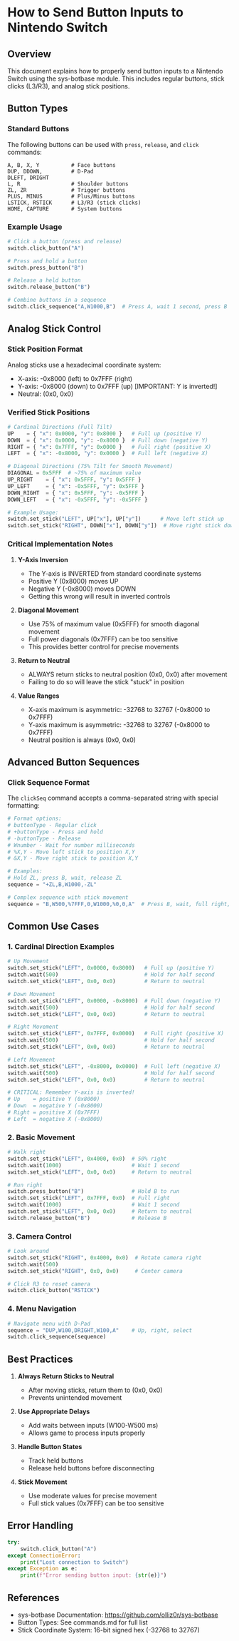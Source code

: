 # How to Send Button Inputs to Nintendo Switch

## Overview

This document explains how to properly send button inputs to a Nintendo Switch using the sys-botbase module. This includes regular buttons, stick clicks (L3/R3), and analog stick positions.

## Button Types

### Standard Buttons
The following buttons can be used with `press`, `release`, and `click` commands:

```
A, B, X, Y          # Face buttons
DUP, DDOWN,         # D-Pad
DLEFT, DRIGHT       
L, R                # Shoulder buttons
ZL, ZR              # Trigger buttons
PLUS, MINUS         # Plus/Minus buttons
LSTICK, RSTICK      # L3/R3 (stick clicks)
HOME, CAPTURE       # System buttons
```

### Example Usage

```python
# Click a button (press and release)
switch.click_button("A")

# Press and hold a button
switch.press_button("B")

# Release a held button
switch.release_button("B")

# Combine buttons in a sequence
switch.click_sequence("A,W1000,B")  # Press A, wait 1 second, press B
```

## Analog Stick Control

### Stick Position Format
Analog sticks use a hexadecimal coordinate system:
- X-axis: -0x8000 (left) to 0x7FFF (right)
- Y-axis: -0x8000 (down) to 0x7FFF (up)  [IMPORTANT: Y is inverted!]
- Neutral: (0x0, 0x0)

### Verified Stick Positions

```python
# Cardinal Directions (Full Tilt)
UP    = { "x": 0x0000, "y": 0x8000 }   # Full up (positive Y)
DOWN  = { "x": 0x0000, "y": -0x8000 }  # Full down (negative Y)
RIGHT = { "x": 0x7FFF, "y": 0x0000 }   # Full right (positive X)
LEFT  = { "x": -0x8000, "y": 0x0000 }  # Full left (negative X)

# Diagonal Directions (75% Tilt for Smooth Movement)
DIAGONAL = 0x5FFF  # ~75% of maximum value
UP_RIGHT    = { "x": 0x5FFF, "y": 0x5FFF }
UP_LEFT     = { "x": -0x5FFF, "y": 0x5FFF }
DOWN_RIGHT  = { "x": 0x5FFF, "y": -0x5FFF }
DOWN_LEFT   = { "x": -0x5FFF, "y": -0x5FFF }

# Example Usage:
switch.set_stick("LEFT", UP["x"], UP["y"])      # Move left stick up
switch.set_stick("RIGHT", DOWN["x"], DOWN["y"])  # Move right stick down
```

### Critical Implementation Notes

1. **Y-Axis Inversion**
   - The Y-axis is INVERTED from standard coordinate systems
   - Positive Y (0x8000) moves UP
   - Negative Y (-0x8000) moves DOWN
   - Getting this wrong will result in inverted controls

2. **Diagonal Movement**
   - Use 75% of maximum value (0x5FFF) for smooth diagonal movement
   - Full power diagonals (0x7FFF) can be too sensitive
   - This provides better control for precise movements

3. **Return to Neutral**
   - ALWAYS return sticks to neutral position (0x0, 0x0) after movement
   - Failing to do so will leave the stick "stuck" in position

4. **Value Ranges**
   - X-axis maximum is asymmetric: -32768 to 32767 (-0x8000 to 0x7FFF)
   - Y-axis maximum is asymmetric: -32768 to 32767 (-0x8000 to 0x7FFF)
   - Neutral position is always (0x0, 0x0)

## Advanced Button Sequences

### Click Sequence Format
The `clickSeq` command accepts a comma-separated string with special formatting:

```python
# Format options:
# buttonType - Regular click
# +buttonType - Press and hold
# -buttonType - Release
# Wnumber - Wait for number milliseconds
# %X,Y - Move left stick to position X,Y
# &X,Y - Move right stick to position X,Y

# Examples:
# Hold ZL, press B, wait, release ZL
sequence = "+ZL,B,W1000,-ZL"

# Complex sequence with stick movement
sequence = "B,W500,%7FFF,0,W1000,%0,0,A"  # Press B, wait, full right, wait, center, press A
```

## Common Use Cases

### 1. Cardinal Direction Examples
```python
# Up Movement
switch.set_stick("LEFT", 0x0000, 0x8000)   # Full up (positive Y)
switch.wait(500)                           # Hold for half second
switch.set_stick("LEFT", 0x0, 0x0)         # Return to neutral

# Down Movement
switch.set_stick("LEFT", 0x0000, -0x8000)  # Full down (negative Y)
switch.wait(500)                           # Hold for half second
switch.set_stick("LEFT", 0x0, 0x0)         # Return to neutral

# Right Movement
switch.set_stick("LEFT", 0x7FFF, 0x0000)   # Full right (positive X)
switch.wait(500)                           # Hold for half second
switch.set_stick("LEFT", 0x0, 0x0)         # Return to neutral

# Left Movement
switch.set_stick("LEFT", -0x8000, 0x0000)  # Full left (negative X)
switch.wait(500)                           # Hold for half second
switch.set_stick("LEFT", 0x0, 0x0)         # Return to neutral

# CRITICAL: Remember Y-axis is inverted!
# Up    = positive Y (0x8000)
# Down  = negative Y (-0x8000)
# Right = positive X (0x7FFF)
# Left  = negative X (-0x8000)
```

### 2. Basic Movement
```python
# Walk right
switch.set_stick("LEFT", 0x4000, 0x0)  # 50% right
switch.wait(1000)                      # Wait 1 second
switch.set_stick("LEFT", 0x0, 0x0)     # Return to neutral

# Run right
switch.press_button("B")               # Hold B to run
switch.set_stick("LEFT", 0x7FFF, 0x0)  # Full right
switch.wait(1000)                      # Wait 1 second
switch.set_stick("LEFT", 0x0, 0x0)     # Return to neutral
switch.release_button("B")             # Release B
```

### 3. Camera Control
```python
# Look around
switch.set_stick("RIGHT", 0x4000, 0x0)  # Rotate camera right
switch.wait(500)
switch.set_stick("RIGHT", 0x0, 0x0)     # Center camera

# Click R3 to reset camera
switch.click_button("RSTICK")
```

### 4. Menu Navigation
```python
# Navigate menu with D-Pad
sequence = "DUP,W100,DRIGHT,W100,A"    # Up, right, select
switch.click_sequence(sequence)
```

## Best Practices

1. **Always Return Sticks to Neutral**
   - After moving sticks, return them to (0x0, 0x0)
   - Prevents unintended movement

2. **Use Appropriate Delays**
   - Add waits between inputs (W100-W500 ms)
   - Allows game to process inputs properly

3. **Handle Button States**
   - Track held buttons
   - Release held buttons before disconnecting

4. **Stick Movement**
   - Use moderate values for precise movement
   - Full stick values (0x7FFF) can be too sensitive

## Error Handling

```python
try:
    switch.click_button("A")
except ConnectionError:
    print("Lost connection to Switch")
except Exception as e:
    print(f"Error sending button input: {str(e)}")
```

## References
- sys-botbase Documentation: https://github.com/olliz0r/sys-botbase
- Button Types: See commands.md for full list
- Stick Coordinate System: 16-bit signed hex (-32768 to 32767) 